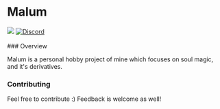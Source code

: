 # Malum

<img src="https://i.imgur.com/1ANraFD.png">

<a href="https://discord.gg/4J2ZM6T8nT">
  <img alt="Discord" src="https://img.shields.io/discord/950771581787983912?color=brightgreen&label=Discord">
</a>
<br>
<br>
### Overview

Malum is a personal hobby project of mine which focuses on soul magic, and it's derivatives.

### Contributing

Feel free to contribute :) 
Feedback is welcome as well!